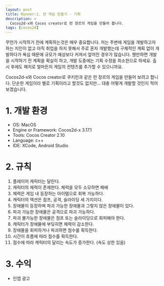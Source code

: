 ```yaml
---
layout: post
title: Runner:1. 런 게임 만들기 - 기획
description: >
  Cocos2d-x와 Cocos creator로 런 장르의 게임을 만들어 봅니다.
tags: [cocos2d]
---
```



무언가 시작하기 전에 계획하는것은 매우 중요합니다. 저는 주변에 게임을 개발하고자 하는 지인이 없고 아직 취업을 하지 못해서 주로 혼자 개발했는데 구체적인 계획 없이 개발하다가 욕심 때문에 규모가 예상보다 커져서 엎어진 경우가 많습니다. 웬만하면 개발을 시작하기 전 계획을 확실히 하고, 개발 도중에는 기획 수정을 최소한으로 하세요. 출시 후에도 패치로 얼마든지 게임의 컨텐츠를 추가할 수 있으니까요.

Cocos2d-x와 Cocos creator로 쿠키런과 같은 런 장르의 게임을 만들어 보려고 합니다. 단순한 게임이라 별로 기획이라고 할것도 없지만... 대충 어떻게 개발할 것인지 적어보겠습니다.

# 1. 개발 환경
- OS: MacOS
- Engine or Framework: Cocos2d-x 3.17.1
- Tools: Cocos Creator 2.10
- Language: c++
- IDE: XCode, Android Studio

# 2. 규칙
1. 플레이어 캐릭터는 달린다.
2. 캐릭터의 체력이 존재한다. 체력을 모두 소모하면 패배
3. 체력은 게임 내 등장하는 아이템으로 회복 가능하다.
4. 캐릭터의 액션은 점프, 공격, 슬라이딩 세 가지이다.
5. 장애물이 등장하며 파괴 가능한 장애물과 그렇지 않은 장애물이 있다.
6. 파괴 가능한 장애물은 공격으로 파괴 가능하다.
7. 파괴 불가능한 장애물은 점프 또는 슬라이딩으로 회피해야 한다.
8. 캐릭터가 장애물에 부딪히면 체력이 감소한다.
9. 장애물을 회피하거나 파괴하면 점수를 획득한다.
10. 시간이 흐름에 따라 점수를 획득한다.
11. 점수에 따라 캐릭터의 달리는 속도가 증가한다. (속도 상한 있음)

# 3. 수익
- 인앱 광고